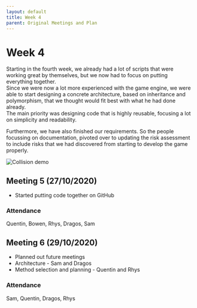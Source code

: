 ```yaml
---
layout: default
title: Week 4
parent: Original Meetings and Plan
---
```


# Week 4

Starting in the fourth week, we already had a lot of scripts that were working great by themselves, but we now had to focus on putting everything together.  
Since we were now a lot more experienced with the game engine, we were able to start designing a concrete architecture, based on inheritance and polymorphism, that we thought would fit best with what he had done already.  
The main priority was designing code that is highly reusable, focusing a lot on simplicity and readability.  

Furthermore, we have also finished our requirements. So the people focussing on documentation, pivoted over to updating the risk assessment to include risks that we had discovered from starting to develop the game properly. 

![Collision demo](assets/static/30-29.gif "Collision demo")

## Meeting 5 (27/10/2020)

* Started putting code together on GitHub

### Attendance

Quentin, Bowen, Rhys, Dragos, Sam

## Meeting 6 (29/10/2020)

* Planned out future meetings
* Architecture - Sam and Dragos
* Method selection and planning - Quentin and Rhys

### Attendance

Sam, Quentin, Dragos, Rhys
